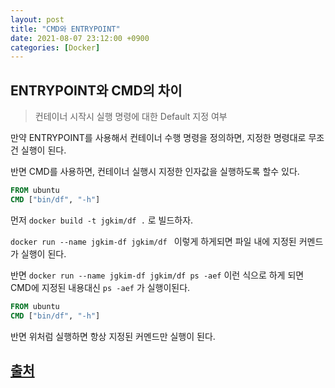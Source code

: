 ```yaml
---
layout: post
title: "CMD와 ENTRYPOINT"
date: 2021-08-07 23:12:00 +0900
categories: [Docker]
---
```


## ENTRYPOINT와 CMD의 차이

> 컨테이너 시작시 실행 명령에 대한 Default 지정 여부

만약 ENTRYPOINT를 사용해서 컨테이너 수행 명령을 정의하면, 지정한 명령대로 무조건 실행이 된다.

반면 CMD를 사용하면, 컨테이너 실행시 지정한 인자값을 실행하도록 할수 있다.

``` dockerfile
FROM ubuntu
CMD ["bin/df", "-h"]
```

먼저 ``` docker build -t jgkim/df . ``` 로 빌드하자.

 ```docker run --name jgkim-df jgkim/df ``` 이렇게 하게되면 파일 내에 지정된 커멘드가 실행이 된다.

반면 ```docker run --name jgkim-df jgkim/df ps -aef``` 이런 식으로 하게 되면 CMD에 지정된 내용대신 ```ps -aef``` 가 실행이된다.

``` dockerfile
FROM ubuntu
CMD ["bin/df", "-h"]
```

반면 위처럼 실행하면 항상 지정된 커멘드만 실행이 된다.

## [출처](https://bluese05.tistory.com/77)


